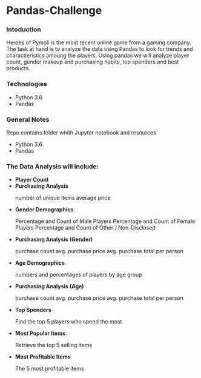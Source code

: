 # Pandas-Challenge

<h3>Intoduction</h3>
Heroes of Pymoli is the most recent online game from a gaming company. The task at hand is to analyze the data using Pandas to look for trends and charactieristics amoung the players. Using pandas we will analyze player count, gender makeup and purchasing habits, top spenders and best products. 

<h3>Technologies</h3>

<ul><li>Python 3.6</li>
  <li>Pandas</li></ul>

<h3>General Notes</h3>
Repo contains folder whith Jupyter notebook and resources

<ul><li>Python 3.6</li>
  <li>Pandas</li></ul>

<h3>The Data Analysis will include:</h3>

<ul><li><b>Player Count</b></li>


<li><b>Purchasing Analysis</b>

number of unique items
average price</li>

<li><b>Gender Demographics</b>

Percentage and Count of Male Players
Percentage and Count of Female Players
Percentage and Count of Other / Non-Disclosed</li>

<li><b>Purchasing Analysis (Gender)</b>

purchase count
avg. purchase price
avg. purchase total per person </li>

<li><b>Age Demographics</b>

numbers and percentages of players by age group</li>

<li><b>Purchasing Analysis (Age)</b>

purchase count
avg. purchase price
avg. purchase total per person </li>

<li><b>Top Spenders</b>

Find the top 5 players who spend the most</li>

<li><b>Most Popular Items</b>

Retrieve the top 5 selling items</li>

<li><b>Most Profitable Items</b>

The 5 most profitable items</li></ul>
